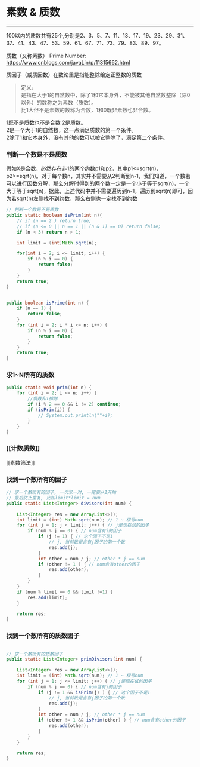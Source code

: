 # 素数 & 质数

---
100以内的质数共有25个,分别是2、3、5、7、11、13、17、19、23、29、31、37、41、43、47、53、59、61、67、71、73、79、83、89、97。

质数（又称素数） Prime Number:
https://www.cnblogs.com/javaLin/p/11315662.html

质因子（或质因数）在数论里是指能整除给定正整数的质数

>定义:  
是指在大于1的自然数中，除了1和它本身外，不能被其他自然数整除（除0以外）的数称之为素数（质数）。  
比1大但不是素数的数称为合数，1和0既非素数也非合数。

1既不是质数也不是合数
2是质数。  
2是一个大于1的自然数，这一点满足质数的第一个条件。  
2除了1和它本身外，没有其他的数可以被它整除了，满足第二个条件。


### 判断一个数是不是质数

假如X是合数，必然存在非1的两个约数p1和p2，其中p1<=sqrt(n)，p2>=sqrt(n)。对于每个数n，其实并不需要从2判断到n-1，我们知道，一个数若可以进行因数分解，那么分解时得到的两个数一定是一个小于等于sqrt(n)，一个大于等于sqrt(n)，据此，上述代码中并不需要遍历到n-1，遍历到sqrt(n)即可，因为若sqrt(n)左侧找不到约数，那么右侧也一定找不到约数

```java
// 判断一个数是不是质数  
public static boolean isPrim(int n){  
    // if (n == 2 ) return true;  
    // if (n <= 0 || n == 1 || (n & 1) == 0) return false;  
    if (n < 3) return n > 1;  

    int limit = (int)Math.sqrt(n);  

    for(int i = 2; i <= limit; i++) {  
        if (n % i == 0) {  
            return false;  
        }  
    }  
    return true;  
}


public boolean isPrime(int n) {
    if (n == 1) {
        return false;
    }
    for (int i = 2; i * i <= n; i++) {
        if (n % i == 0) {
            return false;
        }
    }
    return true;
}


```

### 求1~N所有的质数
```java
public static void prim(int n) {
    for (int i = 2; i <= n; i++) {
        //偶数和1排除
        if (i % 2 == 0 && i != 2) continue;
        if (isPrim(i)) {
            // System.out.println(""+i);
        }
    }
}
```

###  [[计数质数]]
[[素数筛法]]

### 找到一个数所有的因子


```java
// 求一个数所有的因子, 一次求一对, 一定要从1开始
// 最后防止重复, 比如limit*limit = num 
public static List<Integer> divisors(int num) {

    List<Integer> res = new ArrayList<>();
    int limit = (int) Math.sqrt(num); // 1 ~ 根号num
    for (int j = 1; j < limit; j++) { // j是现在试的因子
        if (num % j == 0) { // num含有j的因子
            if (j != 1) { // 这个因子不是1
                // j, 当前数是含有j因子的第一个数
                res.add(j);
            }
            int other = num / j; // other * j == num
            if (other != 1 ) { // num含有other的因子
                res.add(other);
            }
        }
    }
    if (num % limit == 0 && limit !=1) {
        res.add(limit);
    }

    return res;
}

```

### 找到一个数所有的质数因子
```java

// 求一个数所有的质数因子
public static List<Integer> primDivisors(int num) {

    List<Integer> res = new ArrayList<>();
    int limit = (int) Math.sqrt(num); // 1 ~ 根号num
    for (int j = 1; j <= limit; j++) { // j是现在试的因子
        if (num % j == 0) { // num含有j的因子
            if (j != 1 && isPrim(j) ) { // 这个因子不是1
                // j, 当前数是含有j因子的第一个数
                res.add(j);
            }
            int other = num / j; // other * j == num
            if (other != 1 && isPrim(other) ) { // num含有other的因子
                res.add(other);
            }
        }
    }

    return res;
}
```